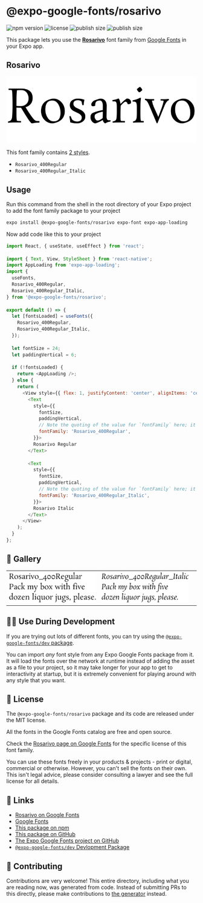 # @expo-google-fonts/rosarivo

![npm version](https://flat.badgen.net/npm/v/@expo-google-fonts/rosarivo)
![license](https://flat.badgen.net/github/license/expo/google-fonts)
![publish size](https://flat.badgen.net/packagephobia/install/@expo-google-fonts/rosarivo)
![publish size](https://flat.badgen.net/packagephobia/publish/@expo-google-fonts/rosarivo)

This package lets you use the [**Rosarivo**](https://fonts.google.com/specimen/Rosarivo) font family from [Google Fonts](https://fonts.google.com/) in your Expo app.

## Rosarivo

![Rosarivo](./font-family.png)

This font family contains [2 styles](#-gallery).

- `Rosarivo_400Regular`
- `Rosarivo_400Regular_Italic`

## Usage

Run this command from the shell in the root directory of your Expo project to add the font family package to your project
```sh
expo install @expo-google-fonts/rosarivo expo-font expo-app-loading
```

Now add code like this to your project
```js
import React, { useState, useEffect } from 'react';

import { Text, View, StyleSheet } from 'react-native';
import AppLoading from 'expo-app-loading';
import {
  useFonts,
  Rosarivo_400Regular,
  Rosarivo_400Regular_Italic,
} from '@expo-google-fonts/rosarivo';

export default () => {
  let [fontsLoaded] = useFonts({
    Rosarivo_400Regular,
    Rosarivo_400Regular_Italic,
  });

  let fontSize = 24;
  let paddingVertical = 6;

  if (!fontsLoaded) {
    return <AppLoading />;
  } else {
    return (
      <View style={{ flex: 1, justifyContent: 'center', alignItems: 'center' }}>
        <Text
          style={{
            fontSize,
            paddingVertical,
            // Note the quoting of the value for `fontFamily` here; it expects a string!
            fontFamily: 'Rosarivo_400Regular',
          }}>
          Rosarivo Regular
        </Text>

        <Text
          style={{
            fontSize,
            paddingVertical,
            // Note the quoting of the value for `fontFamily` here; it expects a string!
            fontFamily: 'Rosarivo_400Regular_Italic',
          }}>
          Rosarivo Italic
        </Text>
      </View>
    );
  }
};

```

## 🔡 Gallery


||||
|-|-|-|
|![Rosarivo_400Regular](./Rosarivo_400Regular.ttf.png)|![Rosarivo_400Regular_Italic](./Rosarivo_400Regular_Italic.ttf.png)|||


## 👩‍💻 Use During Development

If you are trying out lots of different fonts, you can try using the [`@expo-google-fonts/dev` package](https://github.com/expo/google-fonts/tree/master/font-packages/dev#readme).

You can import *any* font style from any Expo Google Fonts package from it. It will load the fonts
over the network at runtime instead of adding the asset as a file to your project, so it may take longer
for your app to get to interactivity at startup, but it is extremely convenient
for playing around with any style that you want.

## 📖 License

The `@expo-google-fonts/rosarivo` package and its code are released under the MIT license.

All the fonts in the Google Fonts catalog are free and open source.

Check the [Rosarivo page on Google Fonts](https://fonts.google.com/specimen/Rosarivo) for the specific license of this font family.

You can use these fonts freely in your products & projects - print or digital, commercial or otherwise. However, you can't sell the fonts on their own. This isn't legal advice, please consider consulting a lawyer and see the full license for all details.

## 🔗 Links

- [Rosarivo on Google Fonts](https://fonts.google.com/specimen/Rosarivo)
- [Google Fonts](https://fonts.google.com/)
- [This package on npm](https://www.npmjs.com/package/@expo-google-fonts/rosarivo)
- [This package on GitHub](https://github.com/expo/google-fonts/tree/master/font-packages/rosarivo)
- [The Expo Google Fonts project on GitHub](https://github.com/expo/google-fonts)
- [`@expo-google-fonts/dev` Devlopment Package](https://github.com/expo/google-fonts/tree/master/font-packages/dev)

## 🤝 Contributing

Contributions are very welcome! This entire directory, including what you are reading now, was generated from code. Instead of submitting PRs to this directly, please make contributions to [the generator](https://github.com/expo/google-fonts/tree/master/packages/generator) instead.
